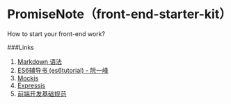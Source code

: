 # PromiseNote（front-end-starter-kit）

How to start your front-end work?

###Links

1. [Markdown 语法](https://guides.github.com/features/mastering-markdown/)
2. [ES6辅导书 (es6tutorial) - 阮一峰](https://github.com/ruanyf/es6tutorial)
3. [Mockjs](http://mockjs.com/)
4. [Expressjs](http://expressjs.com)
5. [前端开发基础规范](https://github.com/codeMoving/Web/blob/master/WebRule/%E4%BB%A3%E7%A0%81%E8%A7%84%E8%8C%83.md)
